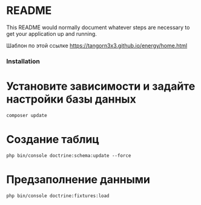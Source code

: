# README #

This README would normally document whatever steps are necessary to get your application up and running.

Шаблон по этой ссылке https://tangorn3x3.github.io/energy/home.html

### Installation

# Установите зависимости и задайте настройки базы данных
    composer update

# Создание таблиц
    php bin/console doctrine:schema:update --force

# Предзаполнение данными
    php bin/console doctrine:fixtures:load